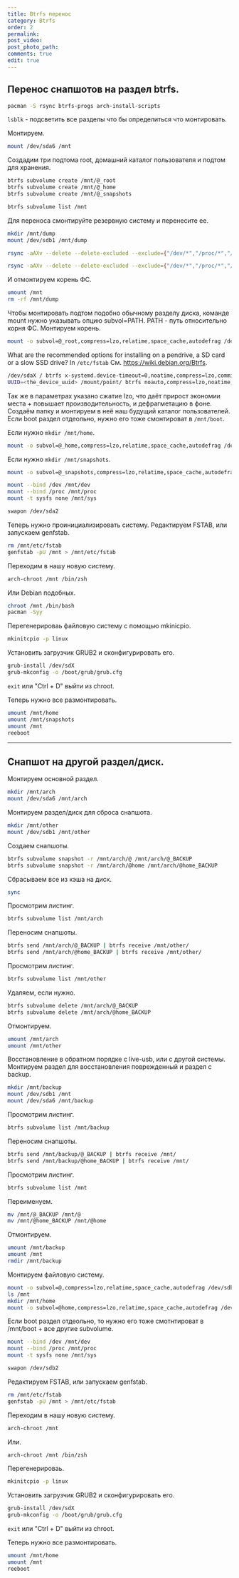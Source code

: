 ```yaml
---
title: Btrfs перенос
category: Btrfs
order: 2
permalink:
post_video: 
post_photo_path: 
comments: true
edit: true
---
```


## Перенос снапшотов на раздел btrfs.
```bash
pacman -S rsync btrfs-progs arch-install-scripts
```

`lsblk` - подсветить все разделы что бы определиться что монтировать.

Монтируем.
```bash
mount /dev/sda6 /mnt
```

Создадим три подтома root, домашний каталог пользователя и подтом для хранения.
```bash
btrfs subvolume create /mnt/@_root
btrfs subvolume create /mnt/@_home
btrfs subvolume create /mnt/@_snapshots

btrfs subvolume list /mnt
```

Для переноса смонтируйте резервную систему и перенесите ее.
```bash
mkdir /mnt/dump
mount /dev/sdb1 /mnt/dump
```

```bash
rsync -aAXv --delete --delete-excluded --exclude={"/dev/*","/proc/*","/sys/*","/tmp/*","/run/*","/mnt/*","/media/*","/lost+found","/var/lib/pacman/sync/*","/var/cache/*","/var/tmp/*","/boot/*","/home/*"} /mnt/dump/@/* /mnt/@_root/
```

```bash
rsync -aAXv --delete --delete-excluded --exclude={"/dev/*","/proc/*","/sys/*","/tmp/*","/run/*","/mnt/*","/media/*","/lost+found","/var/lib/pacman/sync/*","/var/cache/*","/var/tmp/*","/boot/*","/home/*"} /mnt/dump/@home/* /mnt/@_home/
```

И отмонтируем корень ФС.
```bash
umount /mnt
rm -rf /mnt/dump
```

Чтобы монтировать подтом подобно обычному разделу диска, команде mount нужно указывать опцию subvol=PATH. PATH - путь относительно корня ФС. Монтируем корень.
```bash
mount -o subvol=@_root,compress=lzo,relatime,space_cache,autodefrag /dev/sda6 /mnt
```

What are the recommended options for installing on a pendrive, a SD card or a slow SSD drive? In `/etc/fstab` См. https://wiki.debian.org/Btrfs.

```bash
/dev/sdaX / btrfs x-systemd.device-timeout=0,noatime,compress=lzo,commit=0,ssd_spread,autodefrag 0 0
UUID=<the_device_uuid> /mount/point/ btrfs noauto,compress=lzo,noatime,autodefrag 0 0
```

Так же в параметрах указано сжатие lzo, что даёт прирост экономии места + повышает производительность, и дефрагметацию в фоне. Создаём папку и монтируем в неё наш будущий каталог пользователей. Если boot раздел отдеольно, нужно его тоже смонтироват в `/mnt/boot`.

Если нужно `mkdir /mnt/home`.
```bash
mount -o subvol=@_home,compress=lzo,relatime,space_cache,autodefrag /dev/sda6 /mnt/home
```

Если нужно `mkdir /mnt/snapshots`.
```bash
mount -o subvol=@_snapshots,compress=lzo,relatime,space_cache,autodefrag /dev/sda6 /mnt/snapshots

mount --bind /dev /mnt/dev
mount --bind /proc /mnt/proc
mount -t sysfs none /mnt/sys

swapon /dev/sda2
```

Теперь нужно проинициализировать систему. Редактируем FSTAB, или запускаем genfstab.
```bash
rm /mnt/etc/fstab
genfstab -pU /mnt > /mnt/etc/fstab
```

Переходим в нашу новую систему.
```bash
arch-chroot /mnt /bin/zsh
```
Или Debian подобных.
```bash
chroot /mnt /bin/bash
pacman -Syy
```

Перегенерироваь файловую систему с помощью mkinicpio.
```bash
mkinitcpio -p linux
```

Установить загрузчик GRUB2 и сконфигурировать его.
```bash
grub-install /dev/sdХ
grub-mkconfig -o /boot/grub/grub.cfg
```

`exit` или "Ctrl + D" выйти из chroot.

Теперь  нужно все размонтировать.
```bash
umount /mnt/home
umount /mnt/snapshots
umount /mnt
reeboot
```

---

## Снапшот на другой раздел/диск.

Монтируем основной раздел.
```bash
mkdir /mnt/arch
mount /dev/sda6 /mnt/arch
```

Монтируем раздел/диск для сброса снапшота.
```bash
mkdir /mnt/other
mount /dev/sdb1 /mnt/other
```

Создаем снапшоты.
```bash
btrfs subvolume snapshot -r /mnt/arch/@ /mnt/arch/@_BACKUP
btrfs subvolume snapshot -r /mnt/arch/@home /mnt/arch/@home_BACKUP
```

Сбрасываем все из кэша на диск.
```bash
sync
```

Просмотрим листинг.
```bash
btrfs subvolume list /mnt/arch
```

Переносим снапшоты.
```bash
btrfs send /mnt/arch/@_BACKUP | btrfs receive /mnt/other/
btrfs send /mnt/arch/@home_BACKUP | btrfs receive /mnt/other/
```

Просмотрим листинг.
```bash
btrfs subvolume list /mnt/other
```

Удаляем, если нужно.
```bash
btrfs subvolume delete /mnt/arch/@_BACKUP
btrfs subvolume delete /mnt/arch/@home_BACKUP
```

Отмонтируем.
```bash
umount /mnt/arch
umount /mnt/other
```

Восстановление в обратном порядке с live-usb, или с другой системы. Монтируем раздел для восстановления поврежденный и раздел с backup.
```bash
mkdir /mnt/backup
mount /dev/sdb1 /mnt
mount /dev/sda6 /mnt/backup
```

Просмотрим листинг.
```bash
btrfs subvolume list /mnt/backup
```

Переносим снапшоты.
```bash
btrfs send /mnt/backup/@_BACKUP | btrfs receive /mnt/
btrfs send /mnt/backup/@home_BACKUP | btrfs receive /mnt/
```

Просмотрим листинг.
```bash
btrfs subvolume list /mnt
```

Переименуем.
```bash
mv /mnt/@_BACKUP /mnt/@
mv /mnt/@home_BACKUP /mnt/@home
```

Отмонтируем.
```bash
umount /mnt/backup
umount /mnt
rmdir /mnt/backup
```

Монтируем файловую систему.
```bash
mount -o subvol=@,compress=lzo,relatime,space_cache,autodefrag /dev/sdb1 /mnt
ls /mnt
mkdir /mnt/home
mount -o subvol=@home,compress=lzo,relatime,space_cache,autodefrag /dev/sdb1 /mnt/home
```

Если boot раздел отдеольно, то нужно его тоже смотнтироват в /mnt/boot  + все другие subvolume.
```bash
mount --bind /dev /mnt/dev
mount --bind /proc /mnt/proc
mount -t sysfs none /mnt/sys

swapon /dev/sdb2
```

Редактируем FSTAB, или запускаем genfstab.
```bash
rm /mnt/etc/fstab
genfstab -pU /mnt > /mnt/etc/fstab
```

Переходим в нашу новую систему.
```bash
arch-chroot /mnt
```
Или.
```bash
arch-chroot /mnt /bin/zsh
```

Перегенерироваь.
```bash
mkinitcpio -p linux
```

Установить загрузчик GRUB2 и сконфигурировать его.
```bash
grub-install /dev/sdХ
grub-mkconfig -o /boot/grub/grub.cfg
```

`exit` или "Ctrl + D" выйти из chroot.

Теперь  нужно все размонтировать.
```bash
umount /mnt/home
umount /mnt
reeboot
```